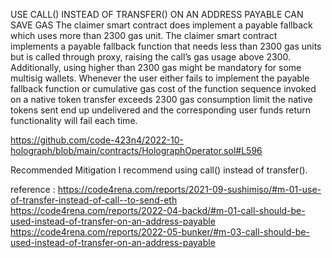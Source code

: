 USE CALL() INSTEAD OF TRANSFER() ON AN ADDRESS PAYABLE CAN SAVE GAS
The claimer smart contract does implement a payable fallback which uses more than 2300 gas unit.
The claimer smart contract implements a payable fallback function that needs less than 2300 gas units but is called through proxy, raising the call’s gas usage above 2300.
Additionally, using higher than 2300 gas might be mandatory for some multisig wallets.
Whenever the user either fails to implement the payable fallback function or cumulative gas cost of the function sequence invoked on a native token transfer exceeds 2300 gas consumption limit the native tokens sent end up undelivered and the corresponding user funds return functionality will fail each time.

https://github.com/code-423n4/2022-10-holograph/blob/main/contracts/HolographOperator.sol#L596

Recommended Mitigation
I recommend using call() instead of transfer().


reference  :
https://code4rena.com/reports/2021-09-sushimiso/#m-01-use-of-transfer-instead-of-call--to-send-eth
https://code4rena.com/reports/2022-04-backd/#m-01-call-should-be-used-instead-of-transfer-on-an-address-payable
https://code4rena.com/reports/2022-05-bunker/#m-03-call-should-be-used-instead-of-transfer-on-an-address-payable
